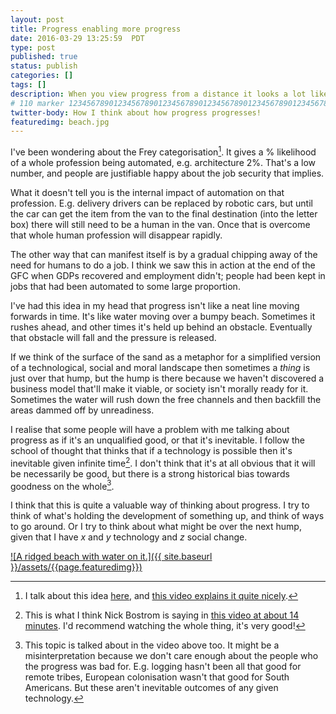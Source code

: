 ```yaml
---
layout: post
title: Progress enabling more progress
date: 2016-03-29 13:25:59  PDT
type: post
published: true
status: publish
categories: []
tags: []
description: When you view progress from a distance it looks a lot like a tide trying to get over a bumpy beach.
# 110 marker 1234567890123456789012345678901234567890123456789012345678901234567890123456789012345678901234567890123456789
twitter-body: How I think about how progress progresses!
featuredimg: beach.jpg
---
```


I've been wondering about the Frey categorisation[^3]. It gives a % likelihood of a whole profession being automated, e.g. architecture 2%. That's a low number, and people are justifiable happy about the job security that implies. 

What it doesn't tell you is the internal impact of automation on that profession. E.g. delivery drivers can be replaced by robotic cars, but until the car can get the item from the van to the final destination (into the letter box) there will still need to be a human in the van. Once that is overcome that whole human profession will disappear rapidly.

The other way that can manifest itself is by a gradual chipping away of the need for humans to do a job. I think we saw this in action at the end of the GFC when GDPs recovered and employment didn't; people had been kept in jobs that had been automated to some large proportion.

I've had this idea in my head that progress isn't like a neat line moving forwards in time. It's like water moving over a bumpy beach. Sometimes it rushes ahead, and other times it's held up behind an obstacle. Eventually that obstacle will fall and the pressure is released.

If we think of the surface of the sand as a metaphor for a simplified version of a technological, social and moral landscape then sometimes a _thing_ is just over that hump, but the hump is there because we haven't discovered a business model that'll make it viable, or society isn't morally ready for it. Sometimes the water will rush down the free channels and then backfill the areas dammed off by unreadiness.

I realise that some people will have a problem with me talking about progress as if it's an unqualified good, or that it's inevitable. I follow the school of thought that thinks that if a technology is possible then it's inevitable given infinite time[^1]. I don't think that it's at all obvious that it will be necessarily be good, but there is a strong historical bias towards goodness on the whole[^2].

I think that this is quite a valuable way of thinking about progress. I try to think of what's holding the development of something up, and think of ways to go around. Or I try to think about what might be over the next hump, given that I have _x_ and _y_ technology and _z_ social change.

[![A ridged beach with water on it.]({{ site.baseurl }}/assets/{{page.featuredimg}})](https://www.pixoto.com/images-photography/landscapes/beaches/tidal-tracks-117045765)

[^1]: This is what I think Nick Bostrom is saying in [this video at about 14 minutes](https://youtu.be/jupxhH9mE-g?t=872). I'd recommend watching the whole thing, it's very good!

[^2]: This topic is talked about in the video above too. It might be a misinterpretation because we don't care enough about the people who the progress was bad for. E.g. logging hasn't been all that good for remote tribes, European colonisation wasn't that good for South Americans. But these aren't inevitable outcomes of any given technology.

[^3]: I talk about this idea [here](http://notionparallax.co.uk/2015/architects-getting-automated), and [this video explains it quite nicely](http://www.economist.com/blogs/freeexchange/2014/10/automation-competing-computers).